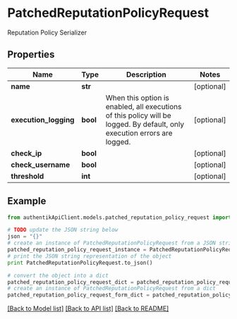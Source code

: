 # PatchedReputationPolicyRequest

Reputation Policy Serializer

## Properties
Name | Type | Description | Notes
------------ | ------------- | ------------- | -------------
**name** | **str** |  | [optional] 
**execution_logging** | **bool** | When this option is enabled, all executions of this policy will be logged. By default, only execution errors are logged. | [optional] 
**check_ip** | **bool** |  | [optional] 
**check_username** | **bool** |  | [optional] 
**threshold** | **int** |  | [optional] 

## Example

```python
from authentikApiClient.models.patched_reputation_policy_request import PatchedReputationPolicyRequest

# TODO update the JSON string below
json = "{}"
# create an instance of PatchedReputationPolicyRequest from a JSON string
patched_reputation_policy_request_instance = PatchedReputationPolicyRequest.from_json(json)
# print the JSON string representation of the object
print PatchedReputationPolicyRequest.to_json()

# convert the object into a dict
patched_reputation_policy_request_dict = patched_reputation_policy_request_instance.to_dict()
# create an instance of PatchedReputationPolicyRequest from a dict
patched_reputation_policy_request_form_dict = patched_reputation_policy_request.from_dict(patched_reputation_policy_request_dict)
```
[[Back to Model list]](../README.md#documentation-for-models) [[Back to API list]](../README.md#documentation-for-api-endpoints) [[Back to README]](../README.md)


